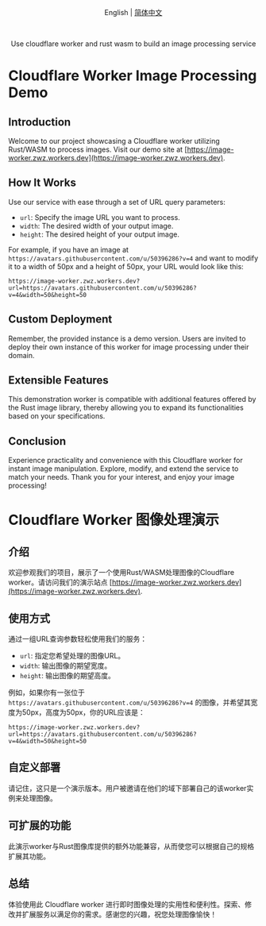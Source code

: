 <p align="center">
  <span>
   English |
   <a href="https://github.com/akazwz/image-worker/blob/main/README.zh_CN.md">简体中文</a>
  </span>
<p>
<br />
<div align="center">
  <p>Use cloudflare worker and rust wasm to build an image processing service<p>
</div>

# Cloudflare Worker Image Processing Demo

## Introduction
Welcome to our project showcasing a Cloudflare worker utilizing Rust/WASM to process images. Visit our demo site at [https://image-worker.zwz.workers.dev](https://image-worker.zwz.workers.dev).

## How It Works
Use our service with ease through a set of URL query parameters:

- `url`: Specify the image URL you want to process.
- `width`: The desired width of your output image.
- `height`: The desired height of your output image.

For example, if you have an image at `https://avatars.githubusercontent.com/u/50396286?v=4` and want to modify it to a width of 50px and a height of 50px, your URL would look like this:

```
https://image-worker.zwz.workers.dev?url=https://avatars.githubusercontent.com/u/50396286?v=4&width=50&height=50
```

## Custom Deployment
Remember, the provided instance is a demo version. Users are invited to deploy their own instance of this worker for image processing under their domain.

## Extensible Features
This demonstration worker is compatible with additional features offered by the Rust image library, thereby allowing you to expand its functionalities based on your specifications.

## Conclusion
Experience practicality and convenience with this Cloudflare worker for instant image manipulation. Explore, modify, and extend the service to match your needs. Thank you for your interest, and enjoy your image processing!

# Cloudflare Worker 图像处理演示

## 介绍
欢迎参观我们的项目，展示了一个使用Rust/WASM处理图像的Cloudflare worker。请访问我们的演示站点 [https://image-worker.zwz.workers.dev](https://image-worker.zwz.workers.dev).

## 使用方式
通过一组URL查询参数轻松使用我们的服务：

- `url`: 指定您希望处理的图像URL。
- `width`: 输出图像的期望宽度。
- `height`: 输出图像的期望高度。

例如，如果你有一张位于 `https://avatars.githubusercontent.com/u/50396286?v=4` 的图像，并希望其宽度为50px，高度为50px，你的URL应该是：

```
https://image-worker.zwz.workers.dev?url=https://avatars.githubusercontent.com/u/50396286?v=4&width=50&height=50
```

## 自定义部署
请记住，这只是一个演示版本。用户被邀请在他们的域下部署自己的该worker实例来处理图像。

## 可扩展的功能
此演示worker与Rust图像库提供的额外功能兼容，从而使您可以根据自己的规格扩展其功能。

## 总结
体验使用此 Cloudflare worker 进行即时图像处理的实用性和便利性。探索、修改并扩展服务以满足你的需求。感谢您的兴趣，祝您处理图像愉快！
